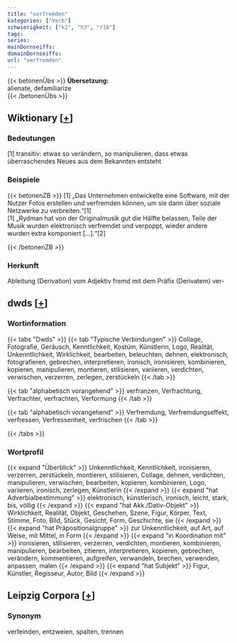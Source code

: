 ```yaml
---
title: "verfremden"
kategorien: ["Verb"]
schwierigkeit: ["k1", "h3", "r18"]
tags:
series:
mainDornseiffs:
domainDornseiffs:
url: "verfremden"
---
```


{{< betonenÜbs >}}
**Übersetzung:**  
alienate, defamiliarize  
{{< /betonenÜbs >}}

## Wiktionary [[+](https://de.wiktionary.org/wiki/verfremden)]

### Bedeutungen
[1] transitiv: etwas so verändern, so manipulieren, dass etwas überraschendes Neues aus dem Bekannten entsteht  

### Beispiele
{{< betonenZB >}}
[1] „Das Unternehmen entwickelte eine Software, mit der Nutzer Fotos erstellen und verfremden können, um sie dann über soziale Netzwerke zu verbreiten.“[1]  
[1] „Rydman hat von der Originalmusik gut die Hälfte belassen, Teile der Musik wurden elektronisch verfremdet und verpoppt, wieder andere wurden extra komponiert […].“[2]  

{{< /betonenZB >}}
### Herkunft
Ableitung (Derivation) vom Adjektiv fremd mit dem Präfix (Derivatem) ver-  



## dwds [[+](https://www.dwds.de/wb/verfremden)]

### Wortinformation
{{< tabs "Dwds" >}}
{{< tab "Typische Verbindungen" >}}
Collage, Fotografie, Geräusch, Kenntlichkeit, Kostüm, Künstlerin, Logo, Realität, Unkenntlichkeit, Wirklichkeit, bearbeiten, beleuchten, dehnen, elektronisch, fotografieren, gebrechen, interpretieren, ironisch, ironisieren, kombinieren, kopieren, manipulieren, montieren, stilisieren, variieren, verdichten, verwischen, verzerren, zerlegen, zerstückeln
{{< /tab >}}

{{< tab "alphabetisch vorangehend" >}}
verfranzen, Verfrachtung, Verfrachter, verfrachten, Verformung
{{< /tab >}}

{{< tab "alphabetisch vorangehend" >}}
Verfremdung, Verfremdungseffekt, verfressen, Verfressenheit, verfrischen
{{< /tab >}}

{{< /tabs >}}

### Wortprofil
{{< expand "Überblick" >}} Unkenntlichkeit, Kenntlichkeit, ironisieren, verzerren, zerstückeln, montieren, stilisieren, Collage, dehnen, verdichten, manipulieren, verwischen, bearbeiten, kopieren, kombinieren, Logo, variieren, ironisch, zerlegen, Künstlerin {{< /expand >}}
{{< expand "hat Adverbialbestimmung" >}} elektronisch, künstlerisch, ironisch, leicht, stark, bis, völlig {{< /expand >}}
{{< expand "hat Akk./Dativ-Objekt" >}} Wirklichkeit, Realität, Objekt, Geschehen, Szene, Figur, Körper, Text, Stimme, Foto, Bild, Stück, Gesicht, Form, Geschichte, sie {{< /expand >}}
{{< expand "hat Präpositionalgruppe" >}} zur Unkenntlichkeit, auf Art, auf Weise, mit Mittel, in Form {{< /expand >}}
{{< expand "in Koordination mit" >}} ironisieren, stilisieren, verzerren, verdichten, montieren, kombinieren, manipulieren, bearbeiten, zitieren, interpretieren, kopieren, gebrechen, verändern, kommentieren, aufgreifen, verwandeln, brechen, verwenden, anpassen, malen {{< /expand >}}
{{< expand "hat Subjekt" >}} Figur, Künstler, Regisseur, Autor, Bild {{< /expand >}}

## Leipzig Corpora [[+](https://corpora.uni-leipzig.de/en/res?word=verfremden&corpusId=deu_newscrawl-public_2018)]


### Synonym
verfeinden, entzweien, spalten, trennen

